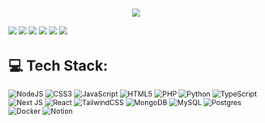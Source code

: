 <h1 align="center">
    <img
        src="https://readme-typing-svg.herokuapp.com/?font=mono&size=35&center=true&vCenter=true&width=500&height=70&duration=4000&color=808080&lines=Hi+There!+%F0%9F%91%8B;+I%27m+Prathamesh+pawale!;" />
</h1>

[<img
    src="https://img.shields.io/badge/github-%2312100E.svg?&style=for-the-badge&logo=github&logoColor=white&color=black" />](https://github.com/prathameshvpawale)
[<img
    src="https://img.shields.io/badge/gitlab-%2312100E.svg?&style=for-the-badge&logo=gitlab&logoColor=white&color=9b51e0" />](https://github.com/prathameshvpawale)
[<img
    src="https://img.shields.io/badge/instagram-%2312100E.svg?&style=for-the-badge&logo=instagram&color=405DE6" />](https://www.instagram.com/prathamesh_pawale_)
[<img
    src="https://img.shields.io/badge/linkedin-%230077B5.svg?&style=for-the-badge&logo=linkedin&logoColor=white" />](https://www.linkedin.com/in/prathamesh-pavale-a612832a8)
[<img
    src="https://img.shields.io/badge/leetcode-%230077B5.svg?&style=for-the-badge&logo=leetcode&logoColor=black&color=FFdf00" />](https://leetcode.com/prathameshpavale0)
[<img
    src="https://img.shields.io/badge/Twitter-%230077B5.svg?&style=for-the-badge&logo=twitter&logoColor=black&color=FFdf00" />](https://leetcode.com/prathameshpavale0)

# 💻 Tech Stack:
![NodeJS](https://img.shields.io/badge/node.js-6DA55F?style=for-the-badge&logo=node.js&logoColor=white) ![CSS3](https://img.shields.io/badge/css3-%231572B6.svg?style=for-the-badge&logo=css3&logoColor=white) ![JavaScript](https://img.shields.io/badge/javascript-%23323330.svg?style=for-the-badge&logo=javascript&logoColor=%23F7DF1E) ![HTML5](https://img.shields.io/badge/html5-%23E34F26.svg?style=for-the-badge&logo=html5&logoColor=white) ![PHP](https://img.shields.io/badge/php-%23777BB4.svg?style=for-the-badge&logo=php&logoColor=white) ![Python](https://img.shields.io/badge/python-3670A0?style=for-the-badge&logo=python&logoColor=ffdd54) ![TypeScript](https://img.shields.io/badge/typescript-%23007ACC.svg?style=for-the-badge&logo=typescript&logoColor=white) ![Next JS](https://img.shields.io/badge/Next-black?style=for-the-badge&logo=next.js&logoColor=white) ![React](https://img.shields.io/badge/react-%2320232a.svg?style=for-the-badge&logo=react&logoColor=%2361DAFB) ![TailwindCSS](https://img.shields.io/badge/tailwindcss-%2338B2AC.svg?style=for-the-badge&logo=tailwind-css&logoColor=white) ![MongoDB](https://img.shields.io/badge/MongoDB-%234ea94b.svg?style=for-the-badge&logo=mongodb&logoColor=white) ![MySQL](https://img.shields.io/badge/mysql-%2300f.svg?style=for-the-badge&logo=mysql&logoColor=white) ![Postgres](https://img.shields.io/badge/postgres-%23316192.svg?style=for-the-badge&logo=postgresql&logoColor=white) ![Docker](https://img.shields.io/badge/docker-%230db7ed.svg?style=for-the-badge&logo=docker&logoColor=white) ![Notion](https://img.shields.io/badge/Notion-%23000000.svg?style=for-the-badge&logo=notion&logoColor=white)






<!---
- 👋 Hi, I’m @prathameshvpawale
- 👀 I’m interested in web devlopment
- 🌱 I’m currently learning web 
- 💞️ I’m looking to collaborate on ...
- 📫 How to reach me ...
--->
<!---
prathameshvpawale/prathameshvpawale is a ✨ special ✨ repository because its `README.md` (this file) appears on your GitHub profile.
You can click the Preview link to take a look at your changes.
--->
